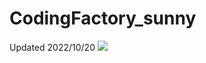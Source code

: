 # CodingFactory_sunny

Updated 2022/10/20
[![](https://mermaid.ink/img/pako:eNo1UMtuhDAM_JXIl17oClgeVY7bXjntrcolS7wQCWIUHGlZxL83BTEHy54ZjaxZoSWDIGGyKNjygOIenFs-ZuGxRceCewpdz7NyIkLBjeZZ3PRjUSCkKNKTb8gQiUb7x4C7VJan9E3Guu4gD-4EJDCiH7U18YX1X1PAPY4xQcbV4FOHgRUot0WrDkz3xbUg2QdMIExGM_5Y3Xk9gnzqYY7spN0v0Xia4glyhRfIz6q8pBF5WmR5nFWVwAIyK-pLXeXX4pp-FVWU6y2B956QJYDGMvnmKGnvavsDZflbkw?type=png)](https://mermaid.live/edit#pako:eNo1UMtuhDAM_JXIl17oClgeVY7bXjntrcolS7wQCWIUHGlZxL83BTEHy54ZjaxZoSWDIGGyKNjygOIenFs-ZuGxRceCewpdz7NyIkLBjeZZ3PRjUSCkKNKTb8gQiUb7x4C7VJan9E3Guu4gD-4EJDCiH7U18YX1X1PAPY4xQcbV4FOHgRUot0WrDkz3xbUg2QdMIExGM_5Y3Xk9gnzqYY7spN0v0Xia4glyhRfIz6q8pBF5WmR5nFWVwAIyK-pLXeXX4pp-FVWU6y2B956QJYDGMvnmKGnvavsDZflbkw)
